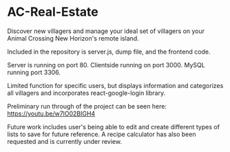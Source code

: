 # AC-Real-Estate
Discover new villagers and manage your ideal set of villagers on your Animal Crossing New Horizon's remote island.

Included in the repository is server.js, dump file, and the frontend code.

Server is running on port 80.
Clientside running on port 3000.
MySQL running port 3306.

Limited function for specific users, but displays information and categorizes all villagers and incorporates react-google-login library.

Preliminary run through of the project can be seen here: https://youtu.be/w7lO02BIGH4

Future work includes user's being able to edit and create different types of lists to save for future reference.  A recipe calculator has also been requested and is currently under review.
